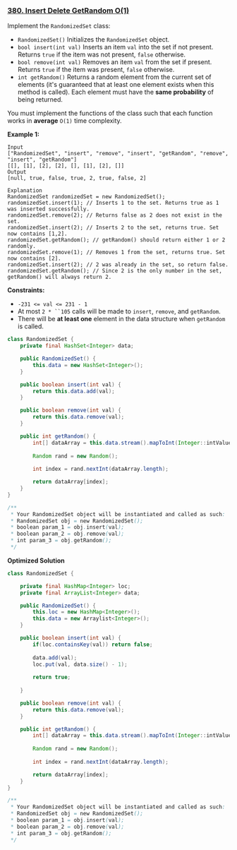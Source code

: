 ### [380. Insert Delete GetRandom O(1)](https://leetcode.com/problems/insert-delete-getrandom-o1/)

Implement the `RandomizedSet` class:

- `RandomizedSet()` Initializes the `RandomizedSet` object.
- `bool insert(int val)` Inserts an item `val` into the set if not present. Returns `true` if the item was not present, `false` otherwise.
- `bool remove(int val)` Removes an item `val` from the set if present. Returns `true` if the item was present, `false` otherwise.
- `int getRandom()` Returns a random element from the current set of elements (it's guaranteed that at least one element exists when this method is called). Each element must have the **same probability** of being returned.

You must implement the functions of the class such that each function works in **average** `O(1)` time complexity.

 

**Example 1:**

```
Input
["RandomizedSet", "insert", "remove", "insert", "getRandom", "remove", "insert", "getRandom"]
[[], [1], [2], [2], [], [1], [2], []]
Output
[null, true, false, true, 2, true, false, 2]

Explanation
RandomizedSet randomizedSet = new RandomizedSet();
randomizedSet.insert(1); // Inserts 1 to the set. Returns true as 1 was inserted successfully.
randomizedSet.remove(2); // Returns false as 2 does not exist in the set.
randomizedSet.insert(2); // Inserts 2 to the set, returns true. Set now contains [1,2].
randomizedSet.getRandom(); // getRandom() should return either 1 or 2 randomly.
randomizedSet.remove(1); // Removes 1 from the set, returns true. Set now contains [2].
randomizedSet.insert(2); // 2 was already in the set, so return false.
randomizedSet.getRandom(); // Since 2 is the only number in the set, getRandom() will always return 2.
```

 

**Constraints:**

- `-231 <= val <= 231 - 1`
- At most `2 * ``105` calls will be made to `insert`, `remove`, and `getRandom`.
- There will be **at least one** element in the data structure when `getRandom` is called.





```java
class RandomizedSet {
    private final HashSet<Integer> data;

    public RandomizedSet() {
        this.data = new HashSet<Integer>();
    }

    public boolean insert(int val) {
        return this.data.add(val);
    }

    public boolean remove(int val) {
        return this.data.remove(val);
    }

    public int getRandom() {
        int[] dataArray = this.data.stream().mapToInt(Integer::intValue).toArray();
        
        Random rand = new Random();
        
        int index = rand.nextInt(dataArray.length);

        return dataArray[index];
    }
}

/**
 * Your RandomizedSet object will be instantiated and called as such:
 * RandomizedSet obj = new RandomizedSet();
 * boolean param_1 = obj.insert(val);
 * boolean param_2 = obj.remove(val);
 * int param_3 = obj.getRandom();
 */
```





**Optimized Solution**

```java
class RandomizedSet {

    private final HashMap<Integer> loc;
    private final ArrayList<Integer> data;

    public RandomizedSet() {
        this.loc = new HashMap<Integer>();
        this.data = new Arraylist<Integer>();
    }

    public boolean insert(int val) {
        if(loc.containsKey(val)) return false;
        
        data.add(val);
        loc.put(val, data.size() - 1);
        
        return true;
        
    }

    public boolean remove(int val) {
        return this.data.remove(val);
    }

    public int getRandom() {
        int[] dataArray = this.data.stream().mapToInt(Integer::intValue).toArray();
        
        Random rand = new Random();
        
        int index = rand.nextInt(dataArray.length);

        return dataArray[index];
    }
}

/**
 * Your RandomizedSet object will be instantiated and called as such:
 * RandomizedSet obj = new RandomizedSet();
 * boolean param_1 = obj.insert(val);
 * boolean param_2 = obj.remove(val);
 * int param_3 = obj.getRandom();
 */
```

